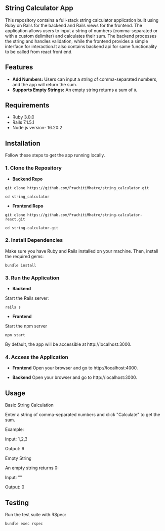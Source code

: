 ## String Calculator App

This repository contains a full-stack string calculator application built using Ruby on Rails for the backend and Rails views for the frontend. The application allows users to input a string of numbers (comma-separated or with a custom delimiter) and calculates their sum. The backend processes the string and handles validation, while the frontend provides a simple interface for interaction.It also contains backend api for same functionality to be called from react front end.

## Features

- **Add Numbers:** Users can input a string of comma-separated numbers, and the app will return the sum.
- **Supports Empty Strings:** An empty string returns a sum of `0`.

## Requirements

- Ruby 3.0.0
- Rails 7.1.5.1
- Node js version- 16.20.2

## Installation

Follow these steps to get the app running locally.
### 1. Clone the Repository

- **Backend Repo**

`git clone https://github.com/PrachitiMhatre/string_calculator.git`

`cd string_calculator`

- **Frontend Repo**

`git clone https://github.com/PrachitiMhatre/string-calculator-react.git`

`cd string-calculator-git`

### 2. Install Dependencies

Make sure you have Ruby and Rails installed on your machine. Then, install the required gems:

`bundle install`

### 3. Run the Application

- **Backend**

Start the Rails server:

`rails s`

- **Frontend**

Start the npm server

`npm start`


By default, the app will be accessible at http://localhost:3000.

### 4. Access the Application

- **Frontend**
Open your browser and go to http://localhost:4000.

- **Backend**
Open your browser and go to http://localhost:3000.

## Usage

Basic String Calculation

Enter a string of comma-separated numbers and click "Calculate" to get the sum.

Example:

Input: 1,2,3

Output: 6

Empty String

An empty string returns 0:

Input: ""

Output: 0

## Testing

Run the test suite with RSpec:

`bundle exec rspec`




